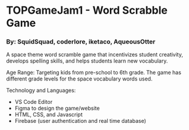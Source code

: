 # TOPGameJam1 - Word Scrabble Game
### By: SquidSquad, coderlore, iketaco, AqueousOtter &nbsp;

A space theme word scramble game that incentivizes student creativity, develops spelling skills, and helps students learn new vocabulary.

Age Range: Targeting kids from pre-school to 6th grade. The game has different grade levels for the space vocabulary words used. 

Technology and Languages: 
- VS Code Editor
- Figma to design the game/website
- HTML, CSS, and Javascript
- Firebase (user authentication and real time database)
